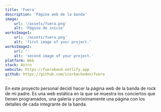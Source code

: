 ```yaml
---
title: 'Fuera'
description: 'Página web de la banda'
image:
    url: '/assets/fuera.png'
    alt: 'Página de inicio'
worksImage1:
    url: '/assets/fuera.png'
    alt: 'first image of your project.'
worksImage2:
    url: ''
    alt: 'second image of your project.'
platform: Web
stack: Astro
website: https://fueraband.netlify.app
github: https://github.com/icorbachodev/fuera
---
```


En este proyecto personal decidí hacer la página web de la banda de rock de mi padre. Es una web estática en la que se muestra los conciertos que tienen programados, una galería y próximamente una página con los detalles de cada integrante de la banda.